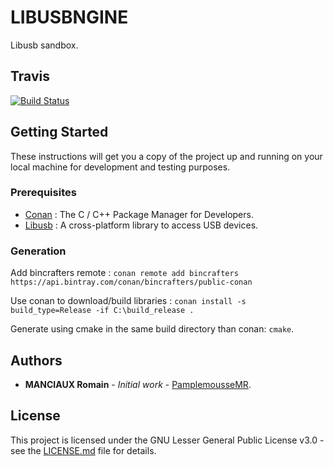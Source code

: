 # LIBUSBNGINE

Libusb sandbox.

## Travis

[![Build Status](https://travis-ci.com/PamplemousseMR/LIBUSBNGINE.svg?branch=master)](https://travis-ci.com/PamplemousseMR/LIBUSBNGINE)

## Getting Started

These instructions will get you a copy of the project up and running on your local machine for development and testing purposes.

### Prerequisites

- [Conan](https://conan.io/) : The C / C++ Package Manager for Developers.
- [Libusb](https://github.com/libusb/libusb) : A cross-platform library to access USB devices.

### Generation

Add bincrafters remote : `conan remote add bincrafters https://api.bintray.com/conan/bincrafters/public-conan`

Use conan to download/build libraries : `conan install -s build_type=Release -if C:\build_release .`

Generate using cmake in the same build directory than conan: `cmake`.

## Authors

* **MANCIAUX Romain** - *Initial work* - [PamplemousseMR](https://github.com/PamplemousseMR).

## License

This project is licensed under the GNU Lesser General Public License v3.0 - see the [LICENSE.md](LICENSE.md) file for details.